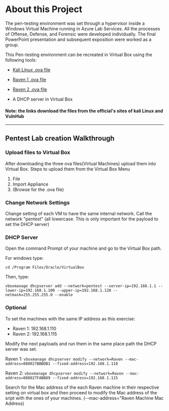 # About this Project

The pen-testing environment was set through a hypervisor inside a Windows Virtual Machine running in Azure Lab Services.  All the processes of Offense, Defense, and Forensic were developed individually. The final PowerPoint presentation and subsequent exposition were worked as a group.

This Pen-testing environment can be recreated in Virtual Box using the following tools:
- [Kali Linux .ova file](https://kali.download/virtual-images/kali-2022.2/kali-linux-2022.2-virtualbox-amd64.ova)

- [Raven 1 .ova file](https://download.vulnhub.com/raven/Raven.ova)

- [Raven 2 .ova file](https://download.vulnhub.com/raven/Raven2.ova)

- A DHCP server in Virtual Box

#### Note: the links download the files from the official's sites of kali Linux and VulnHub

---

## Pentest Lab creation Walkthrough

### **Upload files to Virtual Box**

After downloading the three ova files(Virtual Machines) upload them into Virtual Box.
Steps to upload them from the Virtual Box Menu

1. File
2. Import Appliance
3. (Browse for the .ova file)

### **Change Network Settings**

Change setting of each VM to have the same internal network. Call the network "pentest" (all lowercase. This is only important for the payload to set the DHCP server)

### **DHCP Server**

Open the command Prompt of your machine and go to the Virtual Box path.

For windows type: 

    cd /Program Files/Oracle/VirtualBox

Then, type:

    vboxmanage dhcpserver add --network=pentest --server-ip=192.168.1.1 --lower-ip=192.168.1.100 --upper-ip=192.168.1.120 --netmask=255.255.255.0 --enable 
    
### **Optional** 

To set the machines with the same IP address as this exercise:

- Raven 1: 192.168.1.110 
- Raven 2: 192.168.1.115

Modify the next payloads and run them in the same place path the DHCP server was set.

Raven 1: `vboxmanage dhcpserver modify --network=Raven --mac-address=080027BBBDB1 --fixed-address=192.168.1.110`

Raven 2: `vboxmanage dhcpserver modify --network=Raven --mac-address=080027FABB89 --fixed-address=192.168.1.115`

Search for the Mac address of the each Raven machine in their respective setting on virtual box and then proceed to modify the Mac address of the sript  with the ones of your machines. (--mac-address="Raven Machine Mac Address)
